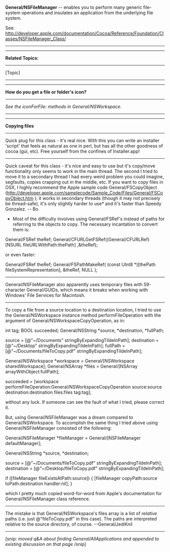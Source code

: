 **General/NSFileManager** -- enables you to perform many generic file-system operations and insulates an application from the underlying file system.

See: http://developer.apple.com/documentation/Cocoa/Reference/Foundation/Classes/NSFileManager_Class/

----

----
**Related Topics:**

----
[Topic]

----

----
**How do you get a file or folder's icon?**

----
*See the     iconForFile: methods in General/NSWorkspace.*

----

----
**Copying files**

----
Quick plug for this class - it's real nice.  With this you can write an installer 'script' that feels as natural as one in perl, but has all the other goodness of cocoa (gui, etc).  Free yourself from the confines of Installer.app!

----

Quick caveat for this class - it's nice and easy to use but it's copy/move functionality only seems to work in the main thread.  The second I tried to move it to a secondary thread I had every weird problem you could imagine, segfaults, copies crapping out in the middle, etc.  If you want to copy files in OSX, I highly recommend the Apple sample code General/FSCopyObject (http://developer.apple.com/samplecode/Sample_Code/Files/General/FSCopyObject.htm ); it works in secondary threads (though it may not precisely be thread-safe), it's only slightly harder to use* and it's faster than Speedy Gonzalez.  -- Bo

* Most of the difficulty involves using General/FSRef's instead of paths for referring to the objects to copy.  The necessary incantation to convert them is:
    
General/FSRef theRef;
General/CFURLGetFSRef((General/CFURLRef)[NSURL fileURLWithPath:thePath] ,&theRef);


or even faster:

    
General/FSRef theRef;
General/FSPathMakeRef( (const UInt8 *)[thePath fileSystemRepresentation], &theRef, NULL );


----

General/NSFileManager also apparently uses temporary files with 59-character General/GUIDs, which means it breaks when working with Windows' File Services for Macintosh.

----
To copy a file from a source location to a destination location, I tried to use the General/NSWorkspace instance method performFileOperation with the argument of General/NSWorkspaceCopyOperation, as in:

    
int tag;
BOOL succeeded;
General/NSString *source, *destination, *fullPath;
	
source = [@"~/Documents" stringByExpandingTildeInPath];
destination = [@"~/Desktop" stringByExpandingTildeInPath];
fullPath = [@"~/Documents/fileToCopy.pdf" stringByExpandingTildeInPath];

General/NSWorkspace *workspace = General/[NSWorkspace sharedWorkspace];
General/NSArray *files = General/[NSArray arrayWithObject:fullPath];
	
succeeded  = [workspace performFileOperation:General/NSWorkspaceCopyOperation
                   source:source destination:destination
                   files:files 
                   tag:tag];


without any luck. If someone can see the fault of what I tried, please correct it.

But, using General/NSFileManager was a dream compared to General/NSWorkspace. To accomplish the same thing I tried above using General/NSFileManager consisted of the following:

    
General/NSFileManager *fileManager = General/[NSFileManager defaultManager];

General/NSString *source, *destination;

source = [@"~/Documents/fileToCopy.pdf" stringByExpandingTildeInPath];
destination = [@"~/Desktop/fileToCopy.pdf" stringByExpandingTildeInPath];

if ([fileManager fileExistsAtPath:source]) 
{
    [fileManager copyPath:source toPath:destination handler:nil];
}


which I pretty much copied word-for-word from Apple's documentation for General/NSFileManager class reference.

----
The mistake is that General/NSWorkspace's     files array is a list of *relative* paths (i.e. just     @"fileToCopy.pdf" in this case). The paths are interpreted relative to the source directory, of course. --General/JediKnil

----

[snip: *moved q&A about finding General/AllApplications and appended to existing discussion on that page* /snip]